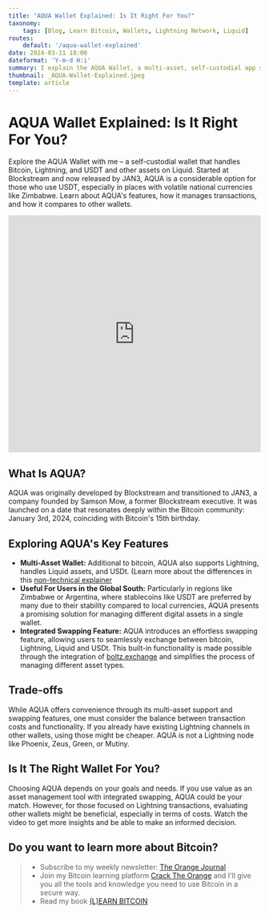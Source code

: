 ```yaml
---
title: "AQUA Wallet Explained: Is It Right For You?"
taxonomy:
    tags: [Blog, Learn Bitcoin, Wallets, Lightning Network, Liquid]
routes:
    default: '/aqua-wallet-explained'
date: 2024-03-11 18:00
dateformat: 'Y-m-d H:i'
summary: I explain the AQUA Wallet, a multi-asset, self-custodial app simplifying Bitcoin, Lightning, USDT, and Liquid payments with integrated swapping functionality.
thumbnail: _AQUA-Wallet-Explained.jpeg
template: article
---
```


# AQUA Wallet Explained: Is It Right For You?

Explore the AQUA Wallet with me – a self-custodial wallet that handles Bitcoin, Lightning, and USDT and other assets on Liquid. Started at Blockstream and now released by JAN3, AQUA is a considerable option for those who use USDT, especially in places with volatile national currencies like Zimbabwe. Learn about AQUA's features, how it manages transactions, and how it compares to other wallets. 

<iframe width="100%" height="473" src="https://www.youtube.com/embed/kzBawGXwxZ8" title="YouTube video player" frameborder="0" allow="accelerometer; autoplay; clipboard-write; encrypted-media; gyroscope; picture-in-picture; web-share" allowfullscreen></iframe>

## What Is AQUA?

AQUA was originally developed by Blockstream and transitioned to JAN3, a company founded by Samson Mow, a former Blockstream executive. It was launched on a date that resonates deeply within the Bitcoin community: January 3rd, 2024, coinciding with Bitcoin's 15th birthday.

## Exploring AQUA's Key Features

* **Multi-Asset Wallet:** Additional to bitcoin, AQUA also supports Lightning, handles Liquid assets, and USDt. (Learn more about the differences in this [non-technical explainer](https://anitaposch.com/difference-bitcoin-lightning-liquid-ecash-2)
* **Useful For Users in the Global South:** Particularly in regions like Zimbabwe or Argentina, where stablecoins like USDT are preferred by many due to their stability compared to local currencies, AQUA presents a promising solution for managing different digital assets in a single wallet.
* **Integrated Swapping Feature:** AQUA introduces an effortless swapping feature, allowing users to seamlessly exchange between bitcoin, Lightning, Liquid and USDt. This built-in functionality is made possible through the integration of [boltz.exchange](https://boltz.exchange/) and simplifies the process of managing different asset types.

## Trade-offs
While AQUA offers convenience through its multi-asset support and swapping features, one must consider the balance between transaction costs and functionality. If you already have existing Lightning channels in other wallets, using those might be cheaper. AQUA is not a Lightning node like Phoenix, Zeus, Green, or Mutiny.

## Is It The Right Wallet For You?
Choosing AQUA depends on your goals and needs. If you use value as an asset management tool with integrated swapping, AQUA could be your match. However, for those focused on Lightning transactions, evaluating other wallets might be beneficial, especially in terms of costs. Watch the video to get more insights and be able to make an informed decision.

## Do you want to learn more about Bitcoin? 

> * Subscribe to my weekly newsletter: [The Orange Journal](https://anita.link/news)
> * Join my Bitcoin learning platform [Crack The Orange](https://cracktheorange.com) and I'll give you all the tools and knowledge you need to use Bitcoin in a secure way.
> * Read my book [(L)EARN BITCOIN](https://learnbitcoin.link/)



